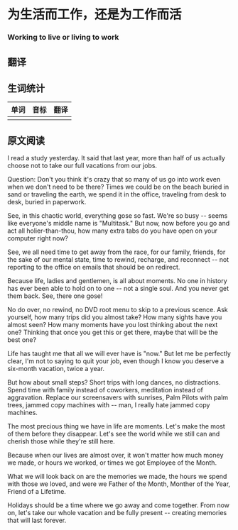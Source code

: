 # 为生活而工作，还是为工作而活
### Working to live or living to work

## 翻译

## 生词统计
| 单词 | 音标 | 翻译 |
|-|-|-|
|  |  |  |

## 原文阅读
I read a study yesterday. It said that last year, more than half of us actually choose not to take our full vacations from our jobs.

Question: Don't you think it's crazy that so many of us go into work even when we don't need to be there? Times we could be on the beach buried in sand or traveling the earth, we spend it in the office, traveling from desk to desk, buried in paperwork.

See, in this chaotic world, everything gose so fast. We're so busy -- seems like everyone's middle name is "Multitask." But now, now before you go and act all holier-than-thou, how many extra tabs do you have open on your computer right now?

See, we all need time to get away from the race, for our family, friends, for the sake of our mental state, time to rewind, recharge, and reconnect -- not reporting to the office on emails that should be on redirect.

Because life, ladies and gentlemen, is all about moments. No one in history has ever been able to hold on to one -- not a single soul. And you never get them back. See, there one gose!

No do over, no rewind, no DVD root menu to skip to a previous scence. Ask yourself, how many trips did you almost take? How many sights have you almost seen? How many moments have you lost thinking about the next one? Thinking that once you get this or get there, maybe that will be the best one?

Life has taught me that all we will ever have is "now." But let me be perfectly clear, I'm not to saying to quit your job, even though I know you deserve a six-month vacation, twice a year.

But how about small steps? Short trips with long dances, no distractions. Spend time with family instead of coworkers, meditation instead of aggravation. Replace our screensavers with sunrises, Palm Pilots with palm trees, jammed copy machines with -- man, I really hate jammed copy machines.

The most precious thing we have in life are moments. Let's make the most of them before they disappear. Let's see the world while we still can and cherish those while they're still here.

Because when our lives are almost over, it won't matter how much money we made, or hours we worked, or times we got Employee of the Month.

What we will look back on are the memories we made, the hours we spend with those we loved, and were we Father of the Month, Monther of the Year, Friend of a Lifetime.

Holidays should be a time where we go away and come together. From now on, let's take our whole vacation and be fully present -- creating memories that will last forever.

<src-rtyAudio :src="'https://rtyresources2019.github.io/2019-July/Working to live or living to work.mp3'"></src-rtyAudio>

